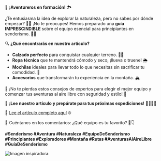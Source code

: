 🚀 **¡Aventureros en formación!** 🏞️

¿Te entusiasma la idea de explorar la naturaleza, pero no sabes por dónde empezar? 🌲🌟 ¡No te preocupes! Hemos preparado una **guía IMPRESCINDIBLE** sobre el equipo esencial para principiantes en senderismo. 🥾🎒

🔍 **¿Qué encontrarás en nuestro artículo?**
- **Calzado perfecto** para conquistar cualquier terreno. 👟✨
- **Ropa técnica** que te mantendrá cómodo y seco, ¡llueva o truene! 🌦️
- **Mochilas** ideales para llevar todo lo que necesitas sin sacrificar tu comodidad. 🎒
- **Accesorios** que transformarán tu experiencia en la montaña. 🏔️

🌟 ¡No te pierdas estos consejos de expertos para elegir el mejor equipo y comenzar tus aventuras al aire libre con seguridad y estilo! 💪

📖 **¡Lee nuestro artículo y prepárate para tus próximas expediciones!** 🚶‍♂️🚶‍♀️

🔗 [Lee el artículo completo aquí](https://tu-enlace-aqui.com) 🌐

💬 Cuéntanos en los comentarios: ¿Qué equipo es tu favorito? 🤔👇

**#Senderismo #Aventura #Naturaleza #EquipoDeSenderismo #Principiantes #Exploradores #Montaña #Rutas #AventurasAlAireLibre #GuíaDeSenderismo**

![Imagen inspiradora](https://i.pinimg.com/564x/58/3e/e7/583ee7661667f8b99cbf5be6a4b569f1.jpg)
